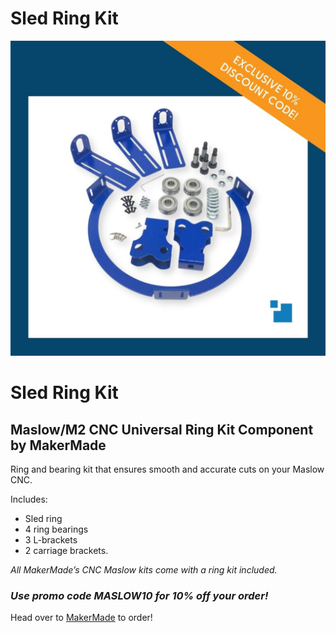 # Sled Ring Kit


![Maslow Original Kit Contents](https://raw.githubusercontent.com/MaslowCommunityGarden/CNC-Compression-Bit/Updates-August-2021/Ring_Kit.jpg)

# Sled Ring Kit

## Maslow/M2 CNC Universal Ring Kit Component by MakerMade


Ring and bearing kit that ensures smooth and accurate cuts on your Maslow CNC.

Includes:
* Sled ring
* 4 ring bearings
* 3 L-brackets
* 2 carriage brackets.

*All MakerMade’s CNC Maslow kits come with a ring kit included.*

### ***Use promo code MASLOW10 for 10% off your order!***

Head over to [MakerMade](https://makermade.com/collections/all/products/maslow-m2-cnc-universal-ring-kit-component) to order!
